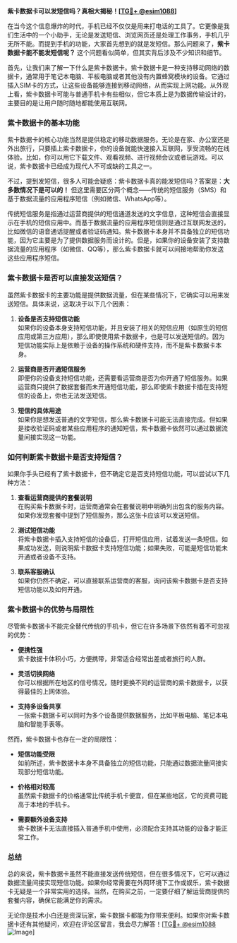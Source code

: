 **紫卡数据卡可以发短信吗？真相大揭秘！[[TG💪+ @esim1088](https://t.me/s/esim1088)]**

在当今这个信息爆炸的时代，手机已经不仅仅是用来打电话的工具了。它更像是我们生活中的一个小助手，无论是发送短信、浏览网页还是处理工作事务，手机几乎无所不能。而提到手机的功能，大家首先想到的就是发短信。那么问题来了，**紫卡数据卡能不能发短信呢？** 这个问题看似简单，但其实背后涉及不少知识和细节。

首先，让我们来了解一下什么是紫卡数据卡。紫卡数据卡是一种支持移动网络的数据卡，通常用于笔记本电脑、平板电脑或者其他没有内置蜂窝模块的设备。它通过插入SIM卡的方式，让这些设备能够连接到移动网络，从而实现上网功能。从外观上看，紫卡数据卡可能与普通手机卡有些相似，但它本质上是为数据传输设计的，主要目的是让用户随时随地都能使用互联网。

### 紫卡数据卡的基本功能

紫卡数据卡的核心功能当然是提供稳定的移动数据服务。无论是在家、办公室还是外出旅行，只要插上紫卡数据卡，你的设备就能快速接入互联网，享受流畅的在线体验。比如，你可以用它下载文件、观看视频、进行视频会议或者玩游戏。可以说，紫卡数据卡已经成为现代人不可或缺的工具之一。

不过，提到发短信，很多人可能会疑惑：紫卡数据卡真的能发短信吗？答案是：**大多数情况下是可以的！** 但这里需要区分两个概念——传统的短信服务（SMS）和基于数据流量的应用程序短信（例如微信、WhatsApp等）。

传统短信服务是指通过运营商提供的短信通道发送的文字信息，这种短信会直接显示在手机的短信应用中。而基于数据流量的应用程序短信则是通过互联网发送的，比如微信的语音通话提醒或者验证码通知。紫卡数据卡本身并不具备独立的短信功能，因为它主要是为了提供数据服务而设计的。但是，如果你的设备安装了支持数据流量的应用程序（如微信、QQ等），那么紫卡数据卡就可以间接地帮助你发送这些应用程序短信。

### 紫卡数据卡是否可以直接发送短信？

虽然紫卡数据卡的主要功能是提供数据流量，但在某些情况下，它确实可以用来发送短信。具体来说，这取决于以下几个因素：

1. **设备是否支持短信功能**  
   如果你的设备本身支持短信功能，并且安装了相关的短信应用（如原生的短信应用或第三方应用），那么即使使用紫卡数据卡，也是可以发送短信的。因为短信功能实际上是依赖于设备的操作系统和硬件支持，而不是紫卡数据卡本身。

2. **运营商是否开通短信服务**  
   即便你的设备支持短信功能，还需要看运营商是否为你开通了短信服务。如果运营商只提供了数据套餐而未开通短信功能，那么即使紫卡数据卡插在支持短信的设备上，你也无法发送短信。

3. **短信的具体用途**  
   如果你是想发送普通的文字短信，那么紫卡数据卡可能无法直接完成。但如果是接收验证码或者某些应用程序的通知短信，紫卡数据卡依然可以通过数据流量间接实现这一功能。

### 如何判断紫卡数据卡是否支持短信？

如果你手头已经有了紫卡数据卡，但不确定它是否支持短信功能，可以尝试以下几种方法：

1. **查看运营商提供的套餐说明**  
   在购买紫卡数据卡时，运营商通常会在套餐说明中明确列出包含的服务内容。如果你发现套餐中提到了短信服务，那么这张卡应该可以发送短信。

2. **测试短信功能**  
   将紫卡数据卡插入支持短信的设备后，打开短信应用，试着发送一条短信。如果成功发送，则说明紫卡数据卡支持短信功能；如果失败，可能是短信功能未开通或者设备不支持。

3. **联系客服确认**  
   如果你仍然不确定，可以直接联系运营商的客服，询问该紫卡数据卡是否支持短信功能以及如何开通。

### 紫卡数据卡的优势与局限性

尽管紫卡数据卡不能完全替代传统的手机卡，但它在许多场景下依然有着不可忽视的优势：

- **便携性强**  
  紫卡数据卡体积小巧，方便携带，非常适合经常出差或者旅行的人群。

- **灵活切换网络**  
  你可以根据所在地区的信号情况，随时更换不同的运营商的紫卡数据卡，以获得最佳的上网体验。

- **支持多设备共享**  
  一张紫卡数据卡可以同时为多个设备提供数据服务，比如平板电脑、笔记本电脑和智能手表等。

然而，紫卡数据卡也存在一定的局限性：

- **短信功能受限**  
  如前所述，紫卡数据卡本身不具备独立的短信功能，只能通过数据流量间接实现部分短信功能。

- **价格相对较高**  
  虽然紫卡数据卡的价格通常比传统手机卡便宜，但在某些地区，它的资费可能高于本地的手机卡。

- **需要额外设备支持**  
  紫卡数据卡无法直接插入普通手机中使用，必须配合支持其功能的设备才能正常工作。

### 总结

总的来说，紫卡数据卡虽然不能直接发送传统短信，但在很多情况下，它可以通过数据流量间接实现短信功能。如果你经常需要在外网环境下工作或娱乐，紫卡数据卡无疑是一个非常实用的选择。当然，在购买之前，一定要仔细了解运营商提供的套餐内容，确保它能满足你的需求。

无论你是技术小白还是资深玩家，紫卡数据卡都能为你带来便利。如果你对紫卡数据卡还有其他疑问，欢迎在评论区留言，我会尽力解答！[[TG💪+ @esim1088](https://t.me/s/esim1088) ![Image](https://i.postimg.cc/4NQfJmqS/Snipaste-2025-05-13-00-14-12.png)]